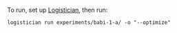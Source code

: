 To run, set up [Logistician](https://github.com/stuhlmueller/logistician), then run:

```
logistician run experiments/babi-1-a/ -o "--optimize"
```